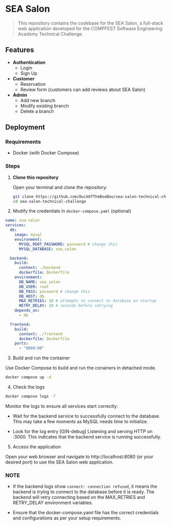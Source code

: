# SEA Salon

> This repository contains the codebase for the SEA Salon, a full-stack web application developed for the COMPFEST Software Engineering Academy Technical Challenge.

## Features
- **Authentication**
  - Login
  - Sign Up
- **Customer**
  - Reservation
  - Review form (customers can add reviews about SEA Salon)
- **Admin**
  - Add new branch
  - Modify existing branch
  - Delete a branch

## Deployment
### Requirements
- Docker (with Docker Compose)

### Steps

1. **Clone this repository**

   Open your terminal and clone the repository:
   ```bash
   git clone https://github.com/DuckOfTheBooBoo/sea-salon-technical-challenge
   cd sea-salon-technical-challenge

2. Modify the credentials in `docker-compose.yaml` (optional)
```yaml
name: sea-salon
services:
  db:
    image: mysql
    environment:
      MYSQL_ROOT_PASSWORD: password # change this
      MYSQL_DATABASE: sea_salon

  backend:
    build:
      context: ./backend
      dockerfile: Dockerfile
    environment:
      DB_NAME: sea_salon
      DB_USER: root
      DB_PASS: password # change this
      DB_HOST: db
      MAX_RETRIES: 10 # attempts to connect to database on startup
      RETRY_DELAY: 10 # seconds before retrying
    depends_on:
      - db

  frontend:
    build:
      context: ./frontend
      dockerfile: Dockerfile
    ports:
      - "8080:80"
```

3. Build and run the container

Use Docker Compose to build and run the conainers in detached mode.
```bash
docker compose up -d
```

4. Check the logs

```bash
docker compose logs -f
```

Monitor the logs to ensure all services start correctly:
- Wait for the backend service to successfully connect to the database. This may take a few moments as MySQL needs time to initialize.

- Look for the log entry [GIN-debug] Listening and serving HTTP on :3000. This indicates that the backend service is running successfully.

5. Access the application

Open your web browser and navigate to http://localhost:8080 (or your desired port) to use the SEA Salon web application.


### NOTE
- If the backend logs show `connect: connection refused`, it means the backend is trying to connect to the database before it is ready. The backend will retry connecting based on the MAX_RETRIES and RETRY_DELAY environment variables.

- Ensure that the docker-compose.yaml file has the correct credentials and configurations as per your setup requirements.

